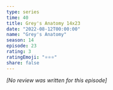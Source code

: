 ```yaml
---
type: series
time: 40
title: Grey's Anatomy 14x23
date: "2022-08-12T00:00:00"
name: "Grey's Anatomy"
season: 14
episode: 23
rating: 3
ratingEmoji: "⭐️⭐️⭐️"
share: false
---
```


*[No review was written for this episode]*